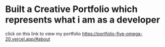 # Built a Creative Portfolio which represents what i am as a developer

click on this link to view my portfolio https://portfolio-five-omega-20.vercel.app/#about
